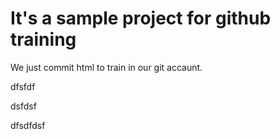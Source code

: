 # It's a sample project for github training


We just commit html to train in our git accaunt.


dfsfdf


dsfdsf


dfsdfdsf